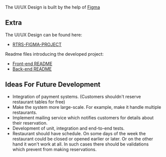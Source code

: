 
The UI/UX Design is built by the help of [Figma](https://figma.com/)

## Extra
The UI/UX Design can be found here:
* [RTRS-FIGMA-PROJECT](https://www.figma.com/file/Rpx13QhhGTYX2fAHnXs4XR/restaurant-reservation-ui%2Fux-v1.0?node-id=2%3A35)

Readme files introducing the developed project:
* [Front-end README](https://github.com/slavyanHristov/restaurant-table-reservation-system/blob/feature/readme/front-end/README.md)
* [Back-end README](https://github.com/slavyanHristov/restaurant-table-reservation-system/blob/feature/readme/back-end/README.md)


## Ideas For Future Development

- Integration of payment systems. (Customers shouldn't reserve restaurant tables for free)
- Make the system more large-scale. For example, make it handle multiple restaurants.
- Implement mailing service which notifies customers for details about their reservation.
- Development of unit, integration and end-to-end tests.
- Restaurant should have schedule. On some days of the week the restaurant could be closed or opened earlier or later. Or on the other hand it won't work at all. In such cases there should be validations which prevent from making reservations.
